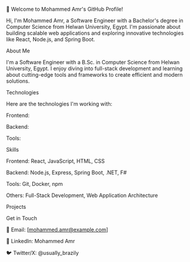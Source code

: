 👋 Welcome to Mohammed Amr's GitHub Profile!

Hi, I'm Mohammed Amr, a Software Engineer with a Bachelor's degree in Computer Science from Helwan University, Egypt. I'm passionate about building scalable web applications and exploring innovative technologies like React, Node.js, and Spring Boot.

About Me

I'm a Software Engineer with a B.Sc. in Computer Science from Helwan University, Egypt. I enjoy diving into full-stack development and learning about cutting-edge tools and frameworks to create efficient and modern solutions.



Technologies

Here are the technologies I'm working with:





Frontend:




Backend:







Tools:



Skills





Frontend: React, JavaScript, HTML, CSS



Backend: Node.js, Express, Spring Boot, .NET, F#



Tools: Git, Docker, npm



Others: Full-Stack Development, Web Application Architecture

Projects

Get in Touch





📧 Email: [mohammed.amr@example.com]



🔗 LinkedIn: Mohammed Amr



🐦 Twitter/X: @usually_brazily
